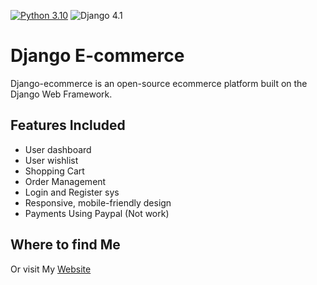[![Python 3.10](https://img.shields.io/badge/python-3.10-yellow.svg)](https://www.python.org/downloads/release/python-360/)
![Django 4.1](https://img.shields.io/badge/Django-4.1-green.svg)

# Django E-commerce
Django-ecommerce is an open-source ecommerce platform built on the Django Web Framework.
## Features Included
- User dashboard
- User wishlist
- Shopping Cart
- Order Management
- Login and Register sys 
- Responsive, mobile-friendly design
- Payments Using Paypal (Not work)



## Where to find Me
Or visit My [Website](https://github.com/klimrus61)
